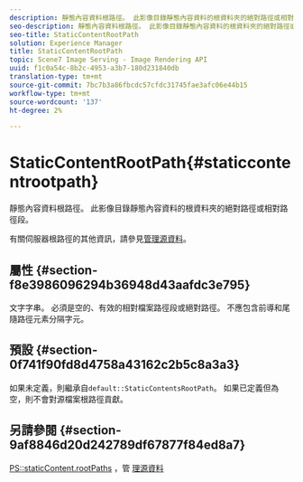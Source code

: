 ```yaml
---
description: 靜態內容資料根路徑。 此影像目錄靜態內容資料的根資料夾的絕對路徑或相對路徑段。
seo-description: 靜態內容資料根路徑。 此影像目錄靜態內容資料的根資料夾的絕對路徑或相對路徑段。
seo-title: StaticContentRootPath
solution: Experience Manager
title: StaticContentRootPath
topic: Scene7 Image Serving - Image Rendering API
uuid: f1c0a54c-8b2c-4953-a3b7-180d231840db
translation-type: tm+mt
source-git-commit: 7bc7b3a86fbcdc57cfdc31745fae3afc06e44b15
workflow-type: tm+mt
source-wordcount: '137'
ht-degree: 2%

---
```



# StaticContentRootPath{#staticcontentrootpath}

靜態內容資料根路徑。 此影像目錄靜態內容資料的根資料夾的絕對路徑或相對路徑段。

有關伺服器根路徑的其他資訊，請參見[管理源資料](../../../../../is-api/image-serving-api-ref/c-configuration-and-administration/c-configuration-and-administration.md#concept-1ec4d9f0e58a430cae045761f1ff9173)。

## 屬性 {#section-f8e3986096294b36948d43aafdc3e795}

文字字串。 必須是空的、有效的相對檔案路徑段或絕對路徑。 不應包含前導和尾隨路徑元素分隔字元。

## 預設 {#section-0f741f90fd8d4758a43162c2b5c8a3a3}

如果未定義，則繼承自`default::StaticContentsRootPath`。 如果已定義但為空，則不會對源檔案根路徑貢獻。

## 另請參閱 {#section-9af8846d20d242789df67877f84ed8a7}

[PS::staticContent.rootPaths](../../../../../is-api/image-catalog/image-serving-api-ref/c-image-catalog-reference/c-attributes-reference/r-staticcontentrootpath.md#reference-a2b5368d078349828d282357681bb2a5) ，管  [理源資料](../../../../../is-api/image-serving-api-ref/c-configuration-and-administration/c-configuration-and-administration.md#concept-1ec4d9f0e58a430cae045761f1ff9173)
